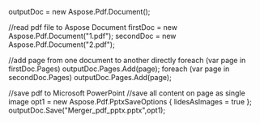 
outputDoc = new Aspose.Pdf.Document();

//read pdf file to Aspose Document
firstDoc = new Aspose.Pdf.Document("1.pdf");
secondDoc = new Aspose.Pdf.Document("2.pdf");

//add page from one document to another directly
foreach (var page in firstDoc.Pages)
    outputDoc.Pages.Add(page);
foreach (var page in secondDoc.Pages)
    outputDoc.Pages.Add(page);

//save pdf to Microsoft PowerPoint
//save all content on page as single image
opt1 = new Aspose.Pdf.PptxSaveOptions
{
    lidesAsImages = true
};
outputDoc.Save("Merger_pdf_pptx.pptx",opt1);